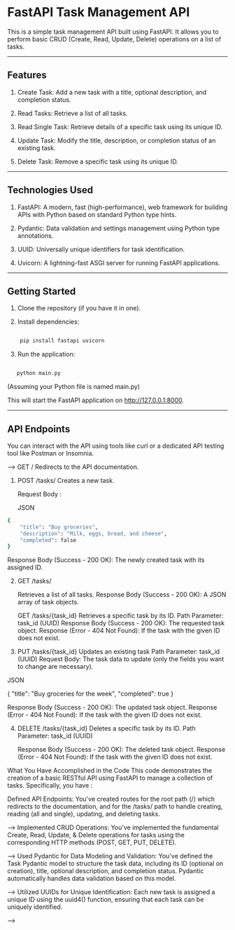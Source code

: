 # FastAPI Task Management API

This is a simple task management API built using FastAPI. It allows you to perform basic CRUD (Create, Read, Update, Delete) operations on a list of tasks.

---

## Features

   1. Create Task: Add a new task with a title, optional description, and completion status.
   
   2. Read Tasks: Retrieve a list of all tasks.

   3. Read Single Task: Retrieve details of a specific task using its unique ID.
   
   4. Update Task: Modify the title, description, or completion status of an existing task.  
   
   5. Delete Task: Remove a specific task using its unique ID.

---

## Technologies Used

  1. FastAPI: A modern, fast (high-performance), web framework for building APIs with Python based on standard Python type hints.
  
  2. Pydantic: Data validation and settings management using Python type annotations.
  
  3. UUID: Universally unique identifiers for task identification.
  
  4. Uvicorn: A lightning-fast ASGI server for running FastAPI applications.  

---

## Getting Started

1. Clone the repository (if you have it in one).

2. Install dependencies:
```Bash

    pip install fastapi uvicorn

```

3. Run the application:

```Bash

   python main.py

```
   (Assuming your Python file is named main.py)

   This will start the FastAPI application on http://127.0.0.1:8000.

---

## API Endpoints

You can interact with the API using tools like curl or a dedicated API testing tool like Postman or Insomnia.

--> GET /
     Redirects to the API documentation.

1. POST /tasks/
     Creates a new task.

     Request Body :

     JSON
```bash
{
    "title": "Buy groceries",
    "description": "Milk, eggs, bread, and cheese",
    "completed": false
}
```
Response Body (Success - 200 OK): The newly created task with its assigned ID.

2. GET /tasks/

   Retrieves a list of all tasks.
   Response Body (Success - 200 OK): A JSON array of task objects.


   GET /tasks/{task_id}
   Retrieves a specific task by its ID.
   Path Parameter: task_id (UUID)
   Response Body (Success - 200 OK): The requested task object.
   Response (Error - 404 Not Found): If the task with the given ID does not exist.

3. PUT /tasks/{task_id}
   Updates an existing task
   Path Parameter: task_id (UUID)
   Request Body: The task data to update (only the fields you want to change are necessary).

JSON

{
    "title": "Buy groceries for the week",
    "completed": true
}

Response Body (Success - 200 OK): The updated task object.
Response (Error - 404 Not Found): If the task with the given ID does not exist.


4. DELETE /tasks/{task_id}
   Deletes a specific task by its ID.
   Path Parameter: task_id (UUID)

   Response Body (Success - 200 OK): The deleted task object.
   Response (Error - 404 Not Found): If the task with the given ID does not exist.

What You Have Accomplished in the Code 
This code demonstrates the creation of a basic RESTful API using FastAPI to manage a collection of tasks. Specifically, you have :

Defined API Endpoints: You've created routes for the root path (/) which redirects to the documentation, and for the /tasks/ path to handle creating, reading (all and single), updating, and deleting tasks.

--> Implemented CRUD Operations: You've implemented the fundamental Create, Read, Update, & Delete operations for tasks
    using the corresponding HTTP methods (POST, GET, PUT, DELETE).

--> Used Pydantic for Data Modeling and Validation: You've defined the Task Pydantic model to structure the task data,
    including its ID (optional on creation), title, optional description, and completion status. Pydantic automatically
    handles data validation based on this model.

--> Utilized UUIDs for Unique Identification: Each new task is assigned a unique ID using the uuid4() function,
    ensuring that each task can be uniquely identified.

--> 
